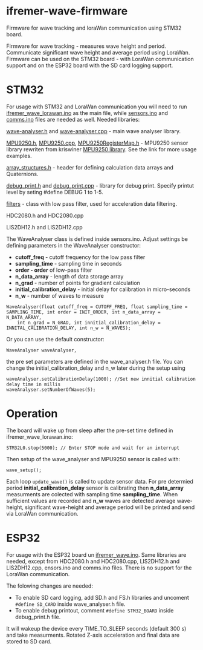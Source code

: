 # ifremer-wave-firmware
Firmware for wave tracking and loraWan communication using STM32 board. 

Firmware for wave tracking - measures wave height and period. Communicate significant wave height and average period using LoraWan. 
Firmware can be used on the STM32 board - with LoraWan communication support and on the ESP32 board with the SD card logging support. 

# STM32
For usage with STM32 and LoraWan communication you will need to run [ifremer_wave_lorawan.ino](https://github.com/IRNAS/ifremer-wave-firmware/blob/master/ifremer_wave_lorawan.ino) as the main file, while [sensors.ino](https://github.com/IRNAS/ifremer-wave-firmware/blob/master/sensors.ino) and [comms.ino](https://github.com/IRNAS/ifremer-wave-firmware/blob/master/comms.ino) files are needed as well. Needed libraries:

[wave-analyser.h](https://github.com/IRNAS/ifremer-wave-firmware/blob/master/wave_analyser.h) and [wave-analyser.cpp](https://github.com/IRNAS/ifremer-wave-firmware/blob/master/wave_analyser.cpp) - main wave analyser library.

[MPU9250.h](https://github.com/IRNAS/ifremer-wave-firmware/blob/master/MPU9250.h),
[MPU9250.cpp](https://github.com/IRNAS/ifremer-wave-firmware/blob/master/MPU9250.cpp),
[MPU9250RegisterMap.h](https://github.com/IRNAS/ifremer-wave-firmware/blob/master/MPU9250RegisterMap.h) - MPU9250 sensor library rewriten from kriswiner [MPU9250 library](https://github.com/kriswiner/MPU9250). See the link for more usage examples. 

[array_structures.h](https://github.com/IRNAS/ifremer-wave-firmware/blob/master/array_structures.h) - header for defining calculation data arrays and Quaternions.

[debug_print.h](https://github.com/IRNAS/ifremer-wave-firmware/blob/master/debug_print.h) and [debug_print.cpp](https://github.com/IRNAS/ifremer-wave-firmware/blob/master/debug_print.cpp) - library for debug print. Specify printut level by seting #define DEBUG 1 to 1-5.

[filters](https://github.com/MartinBloedorn/libFilter/tree/25a03b6cb83cfef17b9eee85eb34e807bd0ad135) - class with low pass filter, used for acceleration data filtering. 

HDC2080.h and HDC2080.cpp

LIS2DH12.h and LIS2DH12.cpp

The WaveAnalyser class is defined inside sensors.ino. Adjust settings be defining parameters in the WaveAnalyser constructor:
* **cutoff_freq** - cutoff frequency for the low pass filter
* **sampling_time** - sampling time in seconds
* **order - order** of low-pass filter
* **n_data_array** - length of data storage array
* **n_grad** - number of points for gradient calculation
* **initial_calibration_delay** - initial delay for calibration in micro-seconds
* **n_w** - number of waves to measure 
```
WaveAnalyser(float cutoff_freq = CUTOFF_FREQ, float sampling_time = SAMPLING_TIME, int order = INIT_ORDER, int n_data_array = N_DATA_ARRAY,
    int n_grad = N_GRAD, int innitial_calibration_delay = INNITAL_CALIBRATION_DELAY, int n_w = N_WAVES);
```    
Or you can use the default constructor:
```
WaveAnalyser waveAnalyser,
```
the pre set parameters are defined in the wave_analyser.h file. You can change the initial_calibration_delay and n_w later during the setup using 
```
waveAnalyser.setCalibrationDelay(1000); //Set new innitial calibration delay time in millis
waveAnalyser.setNumberOfWaves(5);
```
# Operation
The board will wake up from sleep after the pre-set time defined in ifremer_wave_lorawan.ino:
```
STM32L0.stop(5000); // Enter STOP mode and wait for an interrupt
```
Then setup of the wave_analyser and MPU9250 sensor is called with:
```
wave_setup();
```
Each loop ```update_wave()``` is called to update sensor data. For pre determied period **initial_calibration_delay** sensor is calibrating then **n_data_array** measurments are colected with sampling time **sampling_time**. When sufficient values are recorded and  **n_w** waves are detected average wave-height, significant wave-height and average period will be printed and send via LoraWan communication.

# ESP32

For usage with the ESP32 board un [ifremer_wave.ino](https://github.com/IRNAS/ifremer-wave-firmware/blob/master/ifremer_wave.ino). Same libraries are needed, except from HDC2080.h and HDC2080.cpp, LIS2DH12.h and LIS2DH12.cpp, ensors.ino and comms.ino files. There is no support for the LoraWan communication. 

The folowing changes are needed:
* To enable SD card logging, add SD.h and FS.h libraries and uncoment ```#define SD_CARD``` inside wave_analyser.h file. 
* To enable debug printout, comment ```#define STM32_BOARD``` inside debug_print.h file. 

It will wakeup the device every TIME_TO_SLEEP seconds (default 300 s) and take measurments. Rotated Z-axis acceleration and final data are stored to SD card. 
